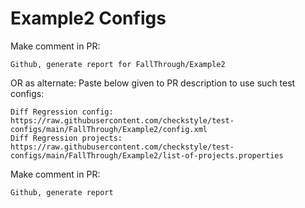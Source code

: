 # Example2 Configs
Make comment in PR:
```
Github, generate report for FallThrough/Example2
```
OR as alternate:
Paste below given to PR description to use such test configs:
```
Diff Regression config: https://raw.githubusercontent.com/checkstyle/test-configs/main/FallThrough/Example2/config.xml
Diff Regression projects: https://raw.githubusercontent.com/checkstyle/test-configs/main/FallThrough/Example2/list-of-projects.properties
```
Make comment in PR:
```
Github, generate report
```
